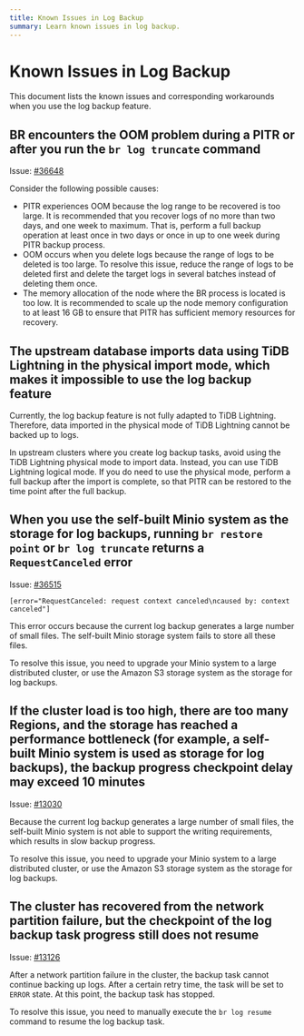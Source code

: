 ```yaml
---
title: Known Issues in Log Backup
summary: Learn known issues in log backup.
---
```


# Known Issues in Log Backup

This document lists the known issues and corresponding workarounds when you use the log backup feature.

## BR encounters the OOM problem during a PITR or after you run the `br log truncate` command

Issue: [#36648](https://github.com/pingcap/tidb/issues/36648)

Consider the following possible causes:

- PITR experiences OOM because the log range to be recovered is too large.
    It is recommended that you recover logs of no more than two days, and one week to maximum. That is, perform a full backup operation at least once in two days or once in up to one week during PITR backup process.
- OOM occurs when you delete logs because the range of logs to be deleted is too large.
    To resolve this issue, reduce the range of logs to be deleted first and delete the target logs in several batches instead of deleting them once.
- The memory allocation of the node where the BR process is located is too low.
    It is recommended to scale up the node memory configuration to at least 16 GB to ensure that PITR has sufficient memory resources for recovery.

## The upstream database imports data using TiDB Lightning in the physical import mode, which makes it impossible to use the log backup feature

Currently, the log backup feature is not fully adapted to TiDB Lightning. Therefore, data imported in the physical mode of TiDB Lightning cannot be backed up to logs.

In upstream clusters where you create log backup tasks, avoid using the TiDB Lightning physical mode to import data. Instead, you can use TiDB Lightning logical mode. If you do need to use the physical mode, perform a full backup after the import is complete, so that PITR can be restored to the time point after the full backup.

## When you use the self-built Minio system as the storage for log backups, running `br restore point` or `br log truncate` returns a `RequestCanceled` error

Issue: [#36515](https://github.com/pingcap/tidb/issues/36515)

```shell
[error="RequestCanceled: request context canceled\ncaused by: context canceled"]
```

This error occurs because the current log backup generates a large number of small files. The self-built Minio storage system fails to store all these files.

To resolve this issue, you need to upgrade your Minio system to a large distributed cluster, or use the Amazon S3 storage system as the storage for log backups.

## If the cluster load is too high, there are too many Regions, and the storage has reached a performance bottleneck (for example, a self-built Minio system is used as storage for log backups), the backup progress checkpoint delay may exceed 10 minutes

Issue: [#13030](https://github.com/tikv/tikv/issues/13030)

Because the current log backup generates a large number of small files, the self-built Minio system is not able to support the writing requirements, which results in slow backup progress.

To resolve this issue, you need to upgrade your Minio system to a large distributed cluster, or use the Amazon S3 storage system as the storage for log backups.

## The cluster has recovered from the network partition failure, but the checkpoint of the log backup task progress still does not resume

Issue: [#13126](https://github.com/tikv/tikv/issues/13126)

After a network partition failure in the cluster, the backup task cannot continue backing up logs. After a certain retry time, the task will be set to `ERROR` state. At this point, the backup task has stopped.

To resolve this issue, you need to manually execute the `br log resume` command to resume the log backup task.

